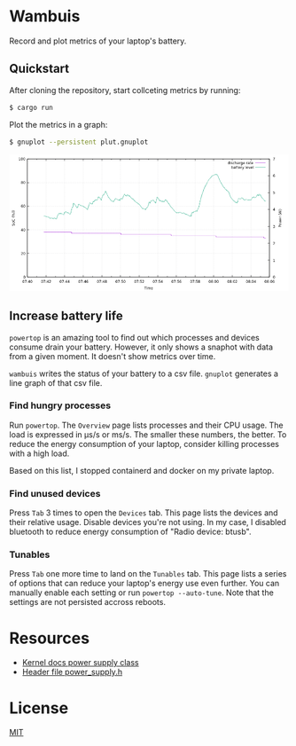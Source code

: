 # Wambuis

Record and plot metrics of your laptop's battery.

## Quickstart

After cloning the repository, start collceting metrics by running:

```bash
$ cargo run
```

Plot the metrics in a graph:

```bash
$ gnuplot --persistent plut.gnuplot
```

![Plot with discharge rate](plot.png)

## Increase battery life

`powertop` is an amazing tool to find out which processes and devices
consume drain your battery. However, it only shows a snaphot with data
from a given moment. It doesn't show metrics over time. 

`wambuis` writes the status of your battery to a csv file. `gnuplot` generates
a line graph of that csv file.

### Find hungry processes
Run `powertop`. The `Overview` page lists processes and their CPU usage. The
load is expressed in µs/s or ms/s. The smaller these numbers, the better. To reduce
the energy consumption of your laptop, consider killing processes with a high load.

Based on this list, I stopped containerd and docker on my private laptop.

### Find unused devices
Press `Tab` 3 times to open the `Devices` tab. This page lists the devices and
their relative usage. Disable devices you're not using. In my case, I disabled bluetooth
to reduce energy consumption of "Radio device: btusb".

### Tunables
Press `Tab` one more time to land on the `Tunables` tab. This page lists a series
of options that can reduce your laptop's energy use even further. You can manually
enable each setting or run `powertop --auto-tune`. Note that the settings are not persisted accross reboots.

# Resources

* [Kernel docs power supply class](https://www.kernel.org/doc/html/latest/power/power_supply_class.html)
* [Header file power_supply.h](https://github.com/torvalds/linux/blob/master/include/linux/power_supply.h)

# License

[MIT](LICENSE)
